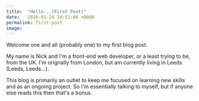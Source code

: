 ```yaml
---
title:  "Hello...(First Post)"
date:   2016-01-29 14:51:06 +0000
permalink: first-post
image: 
---
```


Welcome one and all (probably one) to my first blog post.

My name is Nick and I'm a front-end web developer, or a least trying to be, from the UK. I'm orignally from London, but am currently living in Leeds (Leeds, Leeds...). 

This blog is primarily an outlet to keep me focused on learning new skills and as an ongoing project. So I'm essentially talking to myself, but if anyone else reads this then that's a bonus.
